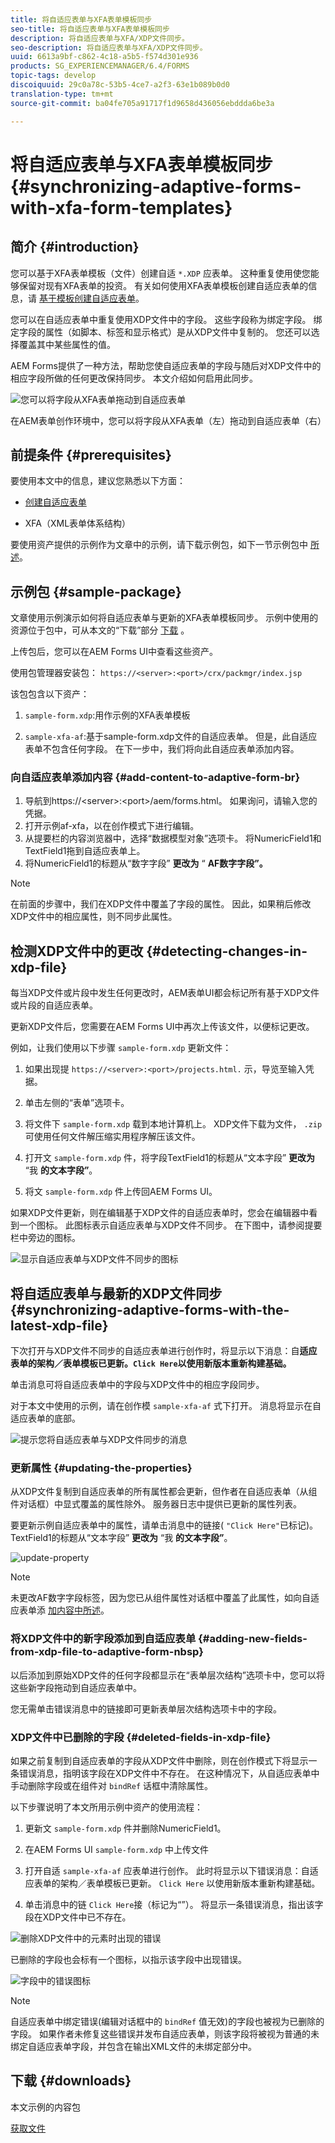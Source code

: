 ```yaml
---
title: 将自适应表单与XFA表单模板同步
seo-title: 将自适应表单与XFA表单模板同步
description: 将自适应表单与XFA/XDP文件同步。
seo-description: 将自适应表单与XFA/XDP文件同步。
uuid: 6613a9bf-c862-4c18-a5b5-f574d301e936
products: SG_EXPERIENCEMANAGER/6.4/FORMS
topic-tags: develop
discoiquuid: 29c0a78c-53b5-4ce7-a2f3-63e1b089b0d0
translation-type: tm+mt
source-git-commit: ba04fe705a91717f1d9658d436056ebddda6be3a

---
```



# 将自适应表单与XFA表单模板同步 {#synchronizing-adaptive-forms-with-xfa-form-templates}

## 简介 {#introduction}

您可以基于XFA表单模板（文件）创建自适 `*.XDP` 应表单。 这种重复使用使您能够保留对现有XFA表单的投资。 有关如何使用XFA表单模板创建自适应表单的信息，请 [基于模板创建自适应表单](/help/forms/using/creating-adaptive-form.md#p-create-an-adaptive-form-based-on-an-xfa-form-template-p)。

您可以在自适应表单中重复使用XDP文件中的字段。 这些字段称为绑定字段。 绑定字段的属性（如脚本、标签和显示格式）是从XDP文件中复制的。 您还可以选择覆盖其中某些属性的值。

AEM Forms提供了一种方法，帮助您使自适应表单的字段与随后对XDP文件中的相应字段所做的任何更改保持同步。 本文介绍如何启用此同步。

![您可以将字段从XFA表单拖动到自适应表单](assets/drag-drop-xfa.gif.gif)

在AEM表单创作环境中，您可以将字段从XFA表单（左）拖动到自适应表单（右）

## 前提条件 {#prerequisites}

要使用本文中的信息，建议您熟悉以下方面：

* [创建自适应表单](/help/forms/using/creating-adaptive-form.md)

* XFA（XML表单体系结构）

要使用资产提供的示例作为文章中的示例，请下载示例包，如下一节示例包中 [所述](/help/forms/using/synchronizing-adaptive-forms-xfa.md#p-sample-package-p)。

## 示例包 {#sample-package}

文章使用示例演示如何将自适应表单与更新的XFA表单模板同步。 示例中使用的资源位于包中，可从本文的“下载”部分 [下载](/help/forms/using/synchronizing-adaptive-forms-xfa.md#p-downloads-p) 。

上传包后，您可以在AEM Forms UI中查看这些资产。

使用包管理器安装包： `https://<server>:<port>/crx/packmgr/index.jsp`

该包包含以下资产：

1. `sample-form.xdp`:用作示例的XFA表单模板

1. `sample-xfa-af`:基于sample-form.xdp文件的自适应表单。 但是，此自适应表单不包含任何字段。 在下一步中，我们将向此自适应表单添加内容。

### 向自适应表单添加内容 {#add-content-to-adaptive-form-br}

1. 导航到https://&lt;server>:&lt;port>/aem/forms.html。 如果询问，请输入您的凭据。
1. 打开示例af-xfa，以在创作模式下进行编辑。
1. 从提要栏的内容浏览器中，选择“数据模型对象”选项卡。 将NumericField1和TextField1拖到自适应表单上。
1. 将NumericField1的标题从“数字字段” **更改为** “ **AF数字字段”。**

>[!NOTE]
>
>在前面的步骤中，我们在XDP文件中覆盖了字段的属性。 因此，如果稍后修改XDP文件中的相应属性，则不同步此属性。

## 检测XDP文件中的更改 {#detecting-changes-in-xdp-file}

每当XDP文件或片段中发生任何更改时，AEM表单UI都会标记所有基于XDP文件或片段的自适应表单。

更新XDP文件后，您需要在AEM Forms UI中再次上传该文件，以便标记更改。

例如，让我们使用以下步骤 `sample-form.xdp` 更新文件：

1. 如果出现提 `https://<server>:<port>/projects.html.` 示，导览至输入凭据。
1. 单击左侧的“表单”选项卡。
1. 将文件下 `sample-form.xdp` 载到本地计算机上。 XDP文件下载为文件， `.zip` 可使用任何文件解压缩实用程序解压该文件。

1. 打开文 `sample-form.xdp` 件，将字段TextField1的标题从“文本字段” **更改为** “我 **的文本字段”**。

1. 将文 `sample-form.xdp` 件上传回AEM Forms UI。

如果XDP文件更新，则在编辑基于XDP文件的自适应表单时，您会在编辑器中看到一个图标。 此图标表示自适应表单与XDP文件不同步。 在下图中，请参阅提要栏中旁边的图标。

![显示自适应表单与XDP文件不同步的图标](assets/sync-af-xfa.png)

## 将自适应表单与最新的XDP文件同步 {#synchronizing-adaptive-forms-with-the-latest-xdp-file}

下次打开与XDP文件不同步的自适应表单进行创作时，将显示以下消息：自&#x200B;**适应表单的架构／表单模板已更新。`Click Here`以使用新版本重新构建基础。**

单击消息可将自适应表单中的字段与XDP文件中的相应字段同步。

对于本文中使用的示例，请在创作模 `sample-xfa-af` 式下打开。 消息将显示在自适应表单的底部。

![提示您将自适应表单与XDP文件同步的消息](assets/sync-af-xfa-1.png)

### 更新属性 {#updating-the-properties}

从XDP文件复制到自适应表单的所有属性都会更新，但作者在自适应表单（从组件对话框）中显式覆盖的属性除外。 服务器日志中提供已更新的属性列表。

要更新示例自适应表单中的属性，请单击消息中的链接( `"Click Here"`已标记)。 TextField1的标题从“文本字段” **更改为** “我 **的文本字段”**。

![update-property](assets/update-property.png)

>[!NOTE]
>
>未更改AF数字字段标签，因为您已从组件属性对话框中覆盖了此属性，如向自适应表单添 [加内容中所述](#p-add-content-to-adaptive-form-br-p)。

### 将XDP文件中的新字段添加到自适应表单 {#adding-new-fields-from-xdp-file-to-adaptive-form-nbsp}

以后添加到原始XDP文件的任何字段都显示在“表单层次结构”选项卡中，您可以将这些新字段拖动到自适应表单中。

您无需单击错误消息中的链接即可更新表单层次结构选项卡中的字段。

### XDP文件中已删除的字段 {#deleted-fields-in-xdp-file}

如果之前复制到自适应表单的字段从XDP文件中删除，则在创作模式下将显示一条错误消息，指明该字段在XDP文件中不存在。 在这种情况下，从自适应表单中手动删除字段或在组件对 `bindRef` 话框中清除属性。

以下步骤说明了本文所用示例中资产的使用流程：

1. 更新文 `sample-form.xdp` 件并删除NumericField1。
1. 在AEM Forms UI `sample-form.xdp` 中上传文件
1. 打开自适 `sample-xfa-af` 应表单进行创作。 此时将显示以下错误消息：自适应表单的架构／表单模板已更新。 `Click Here` 以使用新版本重新构建基础。

1. 单击消息中的链 `Click Here`接（标记为“”）。 将显示一条错误消息，指出该字段在XDP文件中已不存在。

![删除XDP文件中的元素时出现的错误](assets/no-element-xdp.png)

已删除的字段也会标有一个图标，以指示该字段中出现错误。

![字段中的错误图标](assets/error-field.png)

>[!NOTE]
>
>自适应表单中绑定错误(编辑对话框中的 `bindRef` 值无效)的字段也被视为已删除的字段。 如果作者未修复这些错误并发布自适应表单，则该字段将被视为普通的未绑定自适应表单字段，并包含在输出XML文件的未绑定部分中。

## 下载 {#downloads}

本文示例的内容包

[获取文件](assets/sample-xfa-af-sync-1.0.zip)
